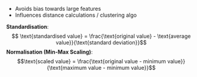 - Avoids bias towards large features
- Influences distance calculations / clustering algo

**Standardisation**: 
$$ \text{standardised value} = \frac{\text{original value} - \text{average value}}{\text{standard deviation}}$$
**Normalisation (Min-Max Scaling)**: $$\text{scaled value} = \frac{\text{original value - minimum value}}{\text{maximum value - minimum value}}$$